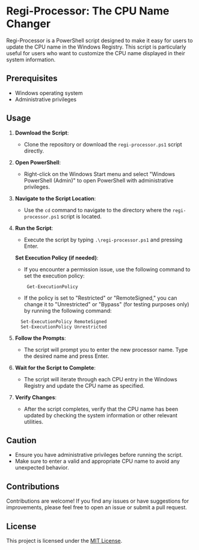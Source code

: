 # Regi-Processor: The CPU Name Changer

Regi-Processor is a PowerShell script designed to make it easy for users to update the CPU name in the Windows Registry. This script is particularly useful for users who want to customize the CPU name displayed in their system information.

## Prerequisites

- Windows operating system
- Administrative privileges

## Usage

1. **Download the Script**:
   - Clone the repository or download the `regi-processor.ps1` script directly.

2. **Open PowerShell**:
   - Right-click on the Windows Start menu and select "Windows PowerShell (Admin)" to open PowerShell with administrative privileges.

3. **Navigate to the Script Location**:
   - Use the `cd` command to navigate to the directory where the `regi-processor.ps1` script is located.

4. **Run the Script**:
   - Execute the script by typing `.\regi-processor.ps1` and pressing Enter.

   **Set Execution Policy (if needed)**:
   - If you encounter a permission issue, use the following command to set the execution policy:
     ```
      Get-ExecutionPolicy
     ```
    - If the policy is set to "Restricted" or "RemoteSigned," you can change it to "Unrestricted" or "Bypass" (for testing purposes only) by running the following command:
    ```
      Set-ExecutionPolicy RemoteSigned
      Set-ExecutionPolicy Unrestricted
     ```

5. **Follow the Prompts**:
   - The script will prompt you to enter the new processor name. Type the desired name and press Enter.

6. **Wait for the Script to Complete**:
   - The script will iterate through each CPU entry in the Windows Registry and update the CPU name as specified.

7. **Verify Changes**:
   - After the script completes, verify that the CPU name has been updated by checking the system information or other relevant utilities.

## Caution

- Ensure you have administrative privileges before running the script.
- Make sure to enter a valid and appropriate CPU name to avoid any unexpected behavior.

## Contributions

Contributions are welcome! If you find any issues or have suggestions for improvements, please feel free to open an issue or submit a pull request.

## License

This project is licensed under the [MIT License](LICENSE).

